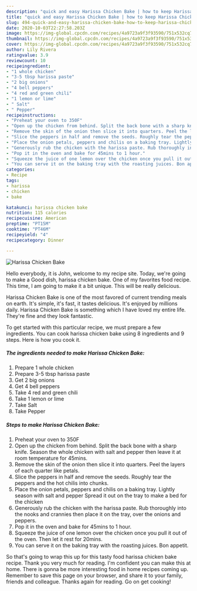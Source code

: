 ```yaml
---
description: "quick and easy Harissa Chicken Bake | how to keep Harissa Chicken Bake"
title: "quick and easy Harissa Chicken Bake | how to keep Harissa Chicken Bake"
slug: 494-quick-and-easy-harissa-chicken-bake-how-to-keep-harissa-chicken-bake
date: 2020-10-03T22:27:58.203Z
image: https://img-global.cpcdn.com/recipes/4a9723a9f3f93590/751x532cq70/harissa-chicken-bake-recipe-main-photo.jpg
thumbnail: https://img-global.cpcdn.com/recipes/4a9723a9f3f93590/751x532cq70/harissa-chicken-bake-recipe-main-photo.jpg
cover: https://img-global.cpcdn.com/recipes/4a9723a9f3f93590/751x532cq70/harissa-chicken-bake-recipe-main-photo.jpg
author: Lily Rivera
ratingvalue: 3.9
reviewcount: 10
recipeingredient:
- "1 whole chicken"
- "3-5 tbsp harissa paste"
- "2 big onions"
- "4 bell peppers"
- "4 red and green chili"
- "1 lemon or lime"
- " Salt"
- " Pepper"
recipeinstructions:
- "Preheat your oven to 350F"
- "Open up the chicken from behind. Split the back bone with a sharp knife. Season the whole chicken with salt and pepper then leave it at room temperature for 45mins."
- "Remove the skin of the onion then slice it into quarters. Peel the layers of each quarter like petals."
- "Slice the peppers in half and remove the seeds. Roughly tear the peppers and the hot chilis into chunks."
- "Place the onion petals, peppers and chilis on a baking tray. Lightly season with salt and pepper Spread it out on the tray to make a bed for the chicken"
- "Generously rub the chicken with the harissa paste. Rub thoroughly into the nooks and crannies then place it on the tray, over the onions and peppers."
- "Pop it in the oven and bake for 45mins to 1 hour."
- "Squeeze the juice of one lemon over the chicken once you pull it out of the oven. Then let it rest for 20mins."
- "You can serve it on the baking tray with the roasting juices. Bon appetit."
categories:
- Recipe
tags:
- harissa
- chicken
- bake

katakunci: harissa chicken bake 
nutrition: 115 calories
recipecuisine: American
preptime: "PT15M"
cooktime: "PT46M"
recipeyield: "4"
recipecategory: Dinner

---
```



![Harissa Chicken Bake](https://img-global.cpcdn.com/recipes/4a9723a9f3f93590/751x532cq70/harissa-chicken-bake-recipe-main-photo.jpg)

Hello everybody, it is John, welcome to my recipe site. Today, we're going to make a Good dish, harissa chicken bake. One of my favorites food recipe. This time, I am going to make it a bit unique. This will be really delicious.

Harissa Chicken Bake is one of the most favored of current trending meals on earth. It's simple, it's fast, it tastes delicious. It's enjoyed by millions daily. Harissa Chicken Bake is something which I have loved my entire life. They're fine and they look fantastic.




To get started with this particular recipe, we must prepare a few ingredients. You can cook harissa chicken bake using 8 ingredients and 9 steps. Here is how you cook it.

<!--inarticleads1-->

##### The ingredients needed to make Harissa Chicken Bake:

1. Prepare 1 whole chicken
1. Prepare 3-5 tbsp harissa paste
1. Get 2 big onions
1. Get 4 bell peppers
1. Take 4 red and green chili
1. Take 1 lemon or lime
1. Take  Salt
1. Take  Pepper




<!--inarticleads2-->

##### Steps to make Harissa Chicken Bake:

1. Preheat your oven to 350F
1. Open up the chicken from behind. Split the back bone with a sharp knife. Season the whole chicken with salt and pepper then leave it at room temperature for 45mins.
1. Remove the skin of the onion then slice it into quarters. Peel the layers of each quarter like petals.
1. Slice the peppers in half and remove the seeds. Roughly tear the peppers and the hot chilis into chunks.
1. Place the onion petals, peppers and chilis on a baking tray. Lightly season with salt and pepper Spread it out on the tray to make a bed for the chicken
1. Generously rub the chicken with the harissa paste. Rub thoroughly into the nooks and crannies then place it on the tray, over the onions and peppers.
1. Pop it in the oven and bake for 45mins to 1 hour.
1. Squeeze the juice of one lemon over the chicken once you pull it out of the oven. Then let it rest for 20mins.
1. You can serve it on the baking tray with the roasting juices. Bon appetit.




So that's going to wrap this up for this tasty food harissa chicken bake recipe. Thank you very much for reading. I'm confident you can make this at home. There is gonna be more interesting food in home recipes coming up. Remember to save this page on your browser, and share it to your family, friends and colleague. Thanks again for reading. Go on get cooking!
